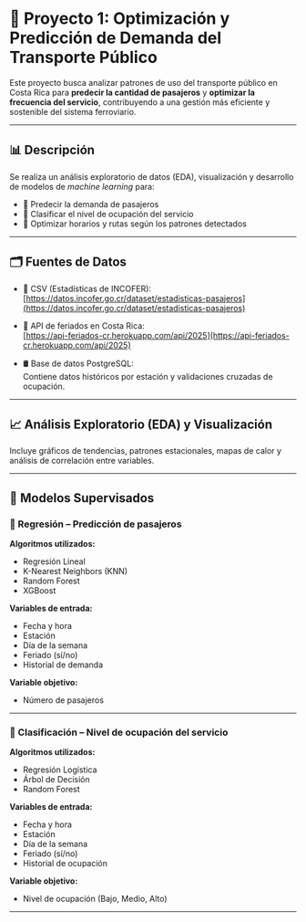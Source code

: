 # 🚆 Proyecto 1: Optimización y Predicción de Demanda del Transporte Público

Este proyecto busca analizar patrones de uso del transporte público en Costa Rica para **predecir la cantidad de pasajeros** y **optimizar la frecuencia del servicio**, contribuyendo a una gestión más eficiente y sostenible del sistema ferroviario.

---

## 📊 Descripción

Se realiza un análisis exploratorio de datos (EDA), visualización y desarrollo de modelos de *machine learning* para:

- 🔹 Predecir la demanda de pasajeros  
- 🔹 Clasificar el nivel de ocupación del servicio  
- 🔹 Optimizar horarios y rutas según los patrones detectados

---

## 🗂️ Fuentes de Datos

- 📁 CSV (Estadísticas de INCOFER):  
  [https://datos.incofer.go.cr/dataset/estadisticas-pasajeros](https://datos.incofer.go.cr/dataset/estadisticas-pasajeros)

- 📅 API de feriados en Costa Rica:  
  [https://api-feriados-cr.herokuapp.com/api/2025](https://api-feriados-cr.herokuapp.com/api/2025)

- 🛢️ Base de datos PostgreSQL:  
  Contiene datos históricos por estación y validaciones cruzadas de ocupación.

---

## 📈 Análisis Exploratorio (EDA) y Visualización

Incluye gráficos de tendencias, patrones estacionales, mapas de calor y análisis de correlación entre variables.

---

## 🤖 Modelos Supervisados

### 🔹 Regresión – Predicción de pasajeros

**Algoritmos utilizados:**

- Regresión Lineal  
- K-Nearest Neighbors (KNN)  
- Random Forest  
- XGBoost

**Variables de entrada:**

- Fecha y hora
- Estación
- Día de la semana
- Feriado (sí/no)
- Historial de demanda

**Variable objetivo:**

- Número de pasajeros

---

### 🔸 Clasificación – Nivel de ocupación del servicio

**Algoritmos utilizados:**

- Regresión Logística  
- Árbol de Decisión  
- Random Forest  

**Variables de entrada:**

- Fecha y hora
- Estación
- Día de la semana
- Feriado (sí/no)
- Historial de ocupación

**Variable objetivo:**

- Nivel de ocupación (Bajo, Medio, Alto)

---


